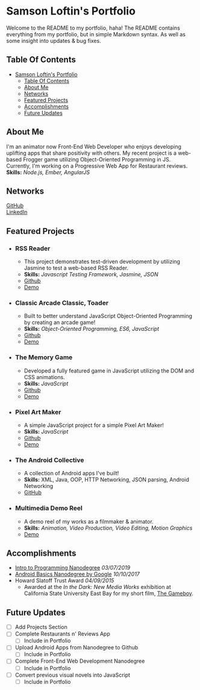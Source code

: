 # Samson Loftin's Portfolio
Welcome to the README to my portfolio, haha! The README contains everything from my portfolio, but in simple Markdown syntax. As well as some insight into updates & bug fixes.

## Table Of Contents
- [Samson Loftin's Portfolio](#samson-loftins-portfolio)
  - [Table Of Contents](#table-of-contents)
  - [About Me](#about-me)
  - [Networks](#networks)
  - [Featured Projects](#featured-projects)
  - [Accomplishments](#accomplishments)
  - [Future Updates](#future-updates)

## About Me
I'm an animator now Front-End Web Developer who enjoys developing uplifting apps that share positivity with others. My recent project is a web-based Frogger game utilizing Object-Oriented Programming in JS. Currently, I'm working on a Progressive Web App for Restaurant reviews.  
**Skills:** *Node.js, Ember, AngularJS*

## Networks
[GitHub](https://github.com/samsonloftin/)  
[LinkedIn](https://www.linkedin.com/in/samsonloftin/)  

## Featured Projects
- ### RSS Reader
  - This project demonstrates test-driven development by utilizing Jasmine to test a web-based RSS Reader.
  - **Skills:** *Javascript Testing Framework, Jasmine, JSON*
  - [Github](https://github.com/samsonloftin/rss-reader)
  - [Demo](https://samsonloftin.github.io/rss-reader/)
- ### Classic Arcade Classic, Toader
  - Built to better understand JavaScript Object-Oriented Programming by creating an arcade game!
  - **Skills:** *Object-Oriented Programming, ES6, JavaScript*
  - [Github](https://github.com/samsonloftin/classic-arcade-classic-toader)
  - [Demo](https://samsonloftin.github.io/classic-arcade-classic-toader/)
- ### The Memory Game
  - Developed a fully featured game in JavaScript utilizing the DOM and CSS animations.
  - **Skills:** *JavaScript*
  - [Github](https://github.com/samsonloftin/the-memory-game)
  - [Demo](https://samsonloftin.github.io/The-Memory-Game/)
- ### Pixel Art Maker
  - A simple JavaScript project for a simple Pixel Art Maker!
  - **Skills:** *JavaScript*
  - [Github](https://github.com/samsonloftin/pixel-art-maker)
  - [Demo](https://samsonloftin.github.io/pixel-art-maker/)
- ### The Android Collective
  - A collection of Android apps I've built!
  - **Skills:** XML, Java, OOP, HTTP Networking, JSON parsing, Android Networking
  - [GitHub](https://github.com/samsonloftin/the-android-collective)
- ### Multimedia Demo Reel
  - A demo reel of my works as a filmmaker & animator.
  - **Skills:** *Animation, Video Production, Video Editing, Motion Graphics*
  - [Demo](https://youtu.be/Mp3bRlSl448)

## Accomplishments
- [Intro to Programming Nanodegree](https://confirm.udacity.com/FDFPDLSL) *03/07/2019*
- [Android Basics Nanodegree by Google](https://confirm.udacity.com/TTNWDSXN) *10/10/2017*
- Howard Slatoff Trust Award *04/09/2015*
  - Awarded at the *In the Dark: New Media Works* exhibition at California State University East Bay for my short film, [The Gameboy](https://youtu.be/e2kZOTx0UCE).

## Future Updates
- [ ] Add Projects Section
- [ ] Complete Restaurants n' Reviews App
  - [ ] Include in Portfolio
- [ ] Upload Android Apps from Nanodegree to Github
  - [ ] Include in Portfolio
- [ ] Complete Front-End Web Development Nanodegree
  - [ ] Include in Portfolio
- [ ] Convert previous visual novels into JavaScript
  - [ ] Include in Portfolio